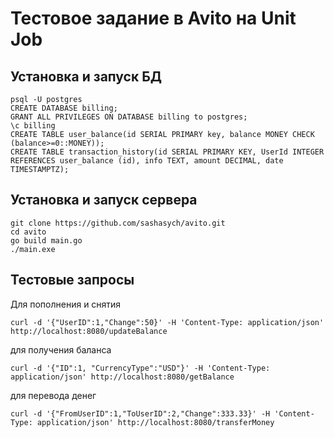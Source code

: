# Тестовое задание в Avito на Unit Job
## Установка и запуск БД
```
psql -U postgres
CREATE DATABASE billing;
GRANT ALL PRIVILEGES ON DATABASE billing to postgres;
\c billing
CREATE TABLE user_balance(id SERIAL PRIMARY key, balance MONEY CHECK (balance>=0::MONEY));
CREATE TABLE transaction_history(id SERIAL PRIMARY KEY, UserId INTEGER REFERENCES user_balance (id), info TEXT, amount DECIMAL, date TIMESTAMPTZ);
```
## Установка и запуск сервера
```
git clone https://github.com/sashasych/avito.git
cd avito
go build main.go
./main.exe
```
## Тестовые запросы
Для пополнения и снятия
```
curl -d '{"UserID":1,"Change":50}' -H 'Content-Type: application/json' http://localhost:8080/updateBalance
```
для получения баланса
```
curl -d '{"ID":1, "CurrencyType":"USD"}' -H 'Content-Type: application/json' http://localhost:8080/getBalance
```
для перевода денег
```
curl -d '{"FromUserID":1,"ToUserID":2,"Change":333.33}' -H 'Content-Type: application/json' http://localhost:8080/transferMoney
```
